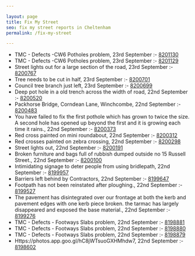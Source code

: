 ```yaml
---

layout: page
title: Fix My Street
seo: fix my street reports in Cheltenham
permalink: /fix-my-street

---
```


<!-- fix_marker starts -->

- TMC - Defects -CW6 Potholes  problem, 23rd September :- [8201130](https://www.fixmystreet.com/report/8201130)
- TMC - Defects -CW6 Potholes  problem, 23rd September :- [8201129](https://www.fixmystreet.com/report/8201129)
- Street lights out for a large section of the road, 23rd September :- [8200767](https://www.fixmystreet.com/report/8200767)
- Tree needs to be cut in half, 23rd September :- [8200701](https://www.fixmystreet.com/report/8200701)
- Council tree branch just left, 23rd September :- [8200699](https://www.fixmystreet.com/report/8200699)
- Deep pot hole in a old trench across the width of road, 22nd September :- [8200520](https://www.fixmystreet.com/report/8200520)
- Packhorse Bridge, Corndean Lane, Winchcombe, 22nd September :- [8200483](https://www.fixmystreet.com/report/8200483)
- You have failed to fix the first pothole which has grown to twice the size. A second hole has opened up beyond the first and it is growing each time it rains., 22nd September :- [8200373](https://www.fixmystreet.com/report/8200373)
- Red cross painted on mini roundabout, 22nd September :- [8200312](https://www.fixmystreet.com/report/8200312)
- Red crosses painted on zebra crossing, 22nd September :- [8200298](https://www.fixmystreet.com/report/8200298)
- Street lights out, 22nd September :- [8200191](https://www.fixmystreet.com/report/8200191)
- Broken furniture and bags full of rubbish dumped outside no 15 Russell Street., 22nd September :- [8200100](https://www.fixmystreet.com/report/8200100)
- Intimidating signage to deter people from using bridlepath, 22nd September :- [8199957](https://www.fixmystreet.com/report/8199957)
- Barriers left behind by Contractors, 22nd September :- [8199647](https://www.fixmystreet.com/report/8199647)
- Footpath has not been reinstated after ploughing., 22nd September :- [8199527](https://www.fixmystreet.com/report/8199527)
- The pavement has disintegrated over our frontage at both the kerb and pavement edges with one kerb piece broken. the tarmac has largely disappeared and exposed the base material., 22nd September :- [8199276](https://www.fixmystreet.com/report/8199276)
- TMC - Defects - Footways Slabs problem, 22nd September :- [8198881](https://www.fixmystreet.com/report/8198881)
- TMC - Defects - Footways Slabs problem, 22nd September :- [8198880](https://www.fixmystreet.com/report/8198880)
- TMC - Defects - Footways Slabs problem, 22nd September :- [8198879](https://www.fixmystreet.com/report/8198879)
- Https://photos.app.goo.gl/hC8jWTsuoGXHMhdw7, 22nd September :- [8198602](https://www.fixmystreet.com/report/8198602)

<!-- fix_marker ends -->